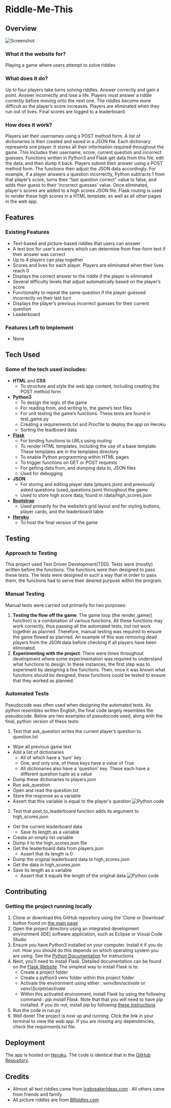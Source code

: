 # Riddle-Me-This

## Overview
![Screenshot](https://snag.gy/JChAGR.jpg)

### What it the website for? 
Playing a game where users attempt to solve riddles

### What does it do?
Up to four players take turns solving riddles. Answer correctly and gain a point. Answer incorrectly and lose a life.  Players must answer a riddle correctly before moving onto the next one. The riddles become more difficult as the player’s score increases. Players are eliminated when they run out of lives. Final scores are logged to a leaderboard. 

### How does it work? 
Players set their usernames using a POST method form. A list of dictionaries is then created and saved in a JSON file. Each dictionary represents one player. It stores all their information required throughout the game. This includes their username, score, current question and incorrect guesses. Functions written in Python3 and Flask get data from this file, edit the data, and then dump it back. Players submit their answer using a POST method form. The functions then adjust the JSON data accordingly. For example, if a player answers a question incorrectly, Python subtracts 1 from that player’s score, turns their “last question correct” value to false, and adds their guess to their ‘incorrect guesses’ value. Once eliminated, player's scores are added to a high scores JSON file. Flask routing is used to render these high scores in a HTML template, as well as all other pages in the web app. 

## Features

### Existing Features
-	Text-based and picture-based riddles that users can answer
-	A text box for user’s answers which can determine from free-form text if their answer was correct
-	Up to 4 players can play together
-	Scores and lives for each player. Players are eliminated when their lives reach 0
-	Displays the correct answer to the riddle if the player is eliminated 
-	Several difficulty levels that adjust automatically based on the player’s score
-	Functionality to repeat the same question if the player guessed incorrectly on their last turn  
-	Displays the player’s previous incorrect guesses for their current question
-	Leaderboard

### Features Left to Implement
-	None

## Tech Used

### Some of the tech used includes:
-	**HTML**  and **CSS**
    *	To structure and style the web app content, Including creating the POST method form
-	**Python3**
    *	To design the logic of the game
    * For reading from, and writing to, the game’s text files
    * For unit testing the game’s functions. These tests are found in test_game.py
    *	Creating a requirements.txt and Procfile to deploy the app on Heroku 
    *	Sorting the leadboard data
-	[**Flask**]( http://flask.pocoo.org/)
    *	For binding functions to URLs using routing 
    *	To render HTML templates, including the use of a base template. These templates are in the templates directory 
    *	To  enable Python programming within HTML pages
    *	To trigger functions on GET or POST requests
    *	For getting data from, and dumping data to, JSON files
    *	Used for debugging 
-	**JSON**
    *	For storing and editing player data (players.json) and previously asked questions (used_questions.json) throughout the game
    *	Used to store high score data, found in /data/high_scores.json
- [**Bootstrap**](http://getbootstrap.com/)
    *	Used primarily for the website’s grid layout and for styling buttons, player cards, and the leaderboard table
- [**Heroku**](https://project-3-riddle-me-this.herokuapp.com/)
    *	To host the final version of the game 

## Testing 

### Approach to Testing
This project used Test Driven Development(TDD). Tests were (mostly) written before the functions. The functions were then designed to pass these tests. The tests were designed in such a way that in order to pass them, the functions had to serve their desired purpose within the program. 

### Manual Testing
Manual tests were carried out primarily for two purposes:
1.	**Testing the flow off the game**:
The game loop (the render_game() function) is a combination of various functions. All these functions may work correctly, thus passing all the automated tests, but not work together as planned. Therefore, manual testing was required to ensure the game flowed as planned. An example of this was removing dead players from the JSON data before checking if all players have been eliminated.
2.	**Experimenting with the project**:
There were times throughout development where some experimentation was required to understand what functions to design. In these instances, the first step was to experiment by designing a few functions. Then, once it was known what functions should be designed, these functions could be tested to ensure that they worked as planned.

### Automated Tests
Pseudocode was often used when designing the automated tests.  As python resembles written English, the final code largely resembles the pseudocode. Below are two examples of pseudocode used, along with the final, python version of these tests: 
1.	Test that ask_question writes the current player’s question to question.txt 
-	Wipe all previous game text
- Add a list of dictionaries 
    * All of which have a 'turn' key
    * One, and only one, of these keys have a value of True
    * All dictionaries also have a 'question' key. These each have a different question tuple as a value
- Dump these dictionaries to players.json
- Run ask_question
- Open and read the question.txt
- Store the response as a variable
- Assert that this variable is equal to the player's question
![Python code](https://i.snag.gy/EwZv6m.jpg)

2.	Test that post_to_leaderboard function adds its argument to high_scores.json
-	Get the current leaderboard data
    *	Save its length as a variable
-	Create an empty list variable
-	Dump it to the high_scores.json file
-	Get the leaderboard data from players.json
    *	Assert that its length is 0
-	Dump the original leaderboard data to high_scores.json
-	Get the data in high_scores.json
-	Save its length as a variable 
    *   Assert that it equals the length of the original data
![Python code](https://i.snag.gy/ByibWu.jpg)

## Contributing 
### Getting the project running locally
1.	Clone or download this GitHub repository using the ‘Clone or Download’ button found on [the main page](https://github.com/Paddywc/milestone-project-3) 
2.	Open the project directory using an integrated development environment (IDE) software application, such as Eclipse or Visual Code Studio
3.	Ensure you have Python3 installed on your computer. Install it if you do not. How you should do this depends on which operating system you are using.  See the [Python Documentation](https://docs.python.org/3.4/using/index.html) for instructions 
4.	Next, you’ll need to install Flask. Detailed documentation can be found on the [Flask Website](http://flask.pocoo.org/docs/1.0/installation/#installation). The simplest way to install Flask is to:
    *	Create a project folder 
    *	Create a python3 venv folder within this project folder
    *	Activate the environment using either _. venv/bin/activate_ or _venv\Scripts\activate_
    *	Within this activated environment, install Flask by using the following command : _pip install Flask_. Note that that you will need to have pip installed.  If you do not, install pip by following [these instructions]( https://pip.pypa.io/en/stable/installing/)
5.	Run the code in run.py
6.	Well done! The project is now up and running. Click the link in your terminal to view the web app. If you are missing any dependencies, check the requirments.txt file. 

## Deployment
The app is hosted on [Heroku](http://project-3-riddle-me-this.herokuapp.com/). The code is identical that in the [GitHub Repository](https://github.com/Paddywc/milestone-project-3). 

## Credits
-	Almost all text riddles came from [IcebreakerIdeas.com]( https://icebreakerideas.com/riddles-for-kids/) . All others came from friends and family
-	All picture riddles are from [BRiddles.com](http://www.briddles.com/riddles/picture)

